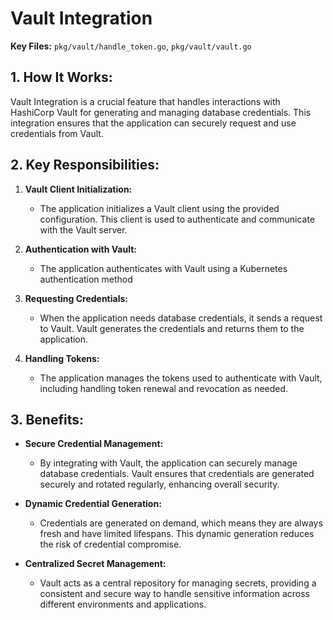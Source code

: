 # Vault Integration

**Key Files:** `pkg/vault/handle_token.go`, `pkg/vault/vault.go`

##  1. <a name='HowItWorks:'></a>How It Works:

Vault Integration is a crucial feature that handles interactions with HashiCorp Vault for generating and managing database credentials. This integration ensures that the application can securely request and use credentials from Vault.

##  2. <a name='KeyResponsibilities:'></a>Key Responsibilities:

1. **Vault Client Initialization:**
   - The application initializes a Vault client using the provided configuration. This client is used to authenticate and communicate with the Vault server.

2. **Authentication with Vault:**
   - The application authenticates with Vault using a Kubernetes authentication method

3. **Requesting Credentials:**
   - When the application needs database credentials, it sends a request to Vault. Vault generates the credentials and returns them to the application.

4. **Handling Tokens:**
   - The application manages the tokens used to authenticate with Vault, including handling token renewal and revocation as needed.

##  3. <a name='Benefits:'></a>Benefits:

- **Secure Credential Management:**
  - By integrating with Vault, the application can securely manage database credentials. Vault ensures that credentials are generated securely and rotated regularly, enhancing overall security.

- **Dynamic Credential Generation:**
  - Credentials are generated on demand, which means they are always fresh and have limited lifespans. This dynamic generation reduces the risk of credential compromise.

- **Centralized Secret Management:**
  - Vault acts as a central repository for managing secrets, providing a consistent and secure way to handle sensitive information across different environments and applications.